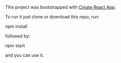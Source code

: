 This project was bootstrapped with [Create React App](https://github.com/facebook/create-react-app).

To run it just clone or download this repo, run:

npm install

followed by:

npm start

and you can use it.
